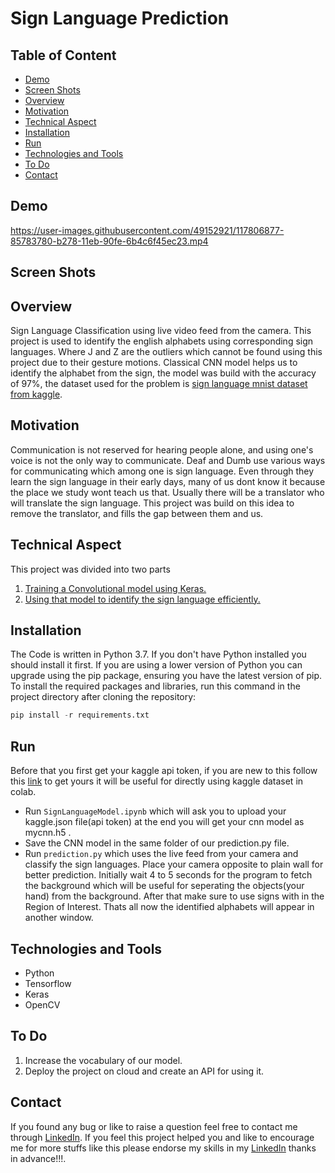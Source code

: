 # Sign Language Prediction
## Table of Content
- [Demo](#demo)
- [Screen Shots](#screen-shots)
- [Overview](#overview)
- [Motivation](#motivation)
- [Technical Aspect](#technical-aspect)
- [Installation](#installation)
- [Run](#run)
- [Technologies and Tools](#technologies-and-tools)
- [To Do](#to-do)
- [Contact](#contact)
## Demo

https://user-images.githubusercontent.com/49152921/117806877-85783780-b278-11eb-90fe-6b4c6f45ec23.mp4


## Screen Shots


## Overview
Sign Language Classification using live video feed from the camera. This project is used to identify the english alphabets using corresponding sign languages. Where J and Z are the outliers which cannot be found using this project due to their gesture motions. Classical CNN model helps us to identify the alphabet from the sign, the model was build with the accuracy of 97%, the dataset used for the problem is [sign language mnist dataset from kaggle](https://www.kaggle.com/datamunge/sign-language-mnist).
## Motivation
Communication is not reserved for hearing people alone, and using one's voice is not the only way to communicate. Deaf and Dumb use various ways for communicating which among one is sign language. Even through they learn the sign language in their early days, many of us dont know it because the place we study wont teach us that. Usually there will be a translator who will translate the sign language. This project was build on this idea to remove the translator, and fills the gap between them and us.
## Technical Aspect
This project was divided into two parts
1. [Training a Convolutional model using Keras.](https://github.com/Kirushikesh/signlanguageclassification/blob/main/SignlanguageModel.ipynb)
2. [Using that model to identify the sign language efficiently.](https://github.com/Kirushikesh/signlanguageclassification/blob/main/prediction.py)
## Installation
The Code is written in Python 3.7. If you don't have Python installed you should install it first. If you are using a lower version of Python you can upgrade using the pip package, ensuring you have the latest version of pip. To install the required packages and libraries, run this command in the project directory after cloning the repository:
```python
pip install -r requirements.txt
```
## Run
Before that you first get your kaggle api token, if you are new to this follow this [link](https://www.kaggle.com/docs/api) to get yours it will be useful for directly using kaggle dataset in colab.
- Run ```SignLanguageModel.ipynb``` which will ask you to upload your kaggle.json file(api token) at the end you will get your cnn model as mycnn.h5 .
- Save the CNN model in the same folder of our prediction.py file.
- Run ```prediction.py``` which uses the live feed from your camera and classify the sign languages. Place your camera opposite to plain wall for better prediction. Initially wait 4 to 5 seconds for the program to fetch the background which will be useful for seperating the objects(your hand) from the background. After that make sure to use signs with in the Region of Interest. Thats all now the identified alphabets will appear in another window.

## Technologies and Tools
- Python 
- Tensorflow
- Keras
- OpenCV

## To Do
1. Increase the vocabulary of our model.
2. Deploy the project on cloud and create an API for using it.

## Contact
If you found any bug or like to raise a question feel free to contact me through [LinkedIn](https://www.linkedin.com/in/kirushikesh-d-b-10a75a169/).
If you feel this project helped you and like to encourage me for more stuffs like this please endorse my skills in my [LinkedIn](https://www.linkedin.com/in/kirushikesh-d-b-10a75a169/) thanks in advance!!!.
